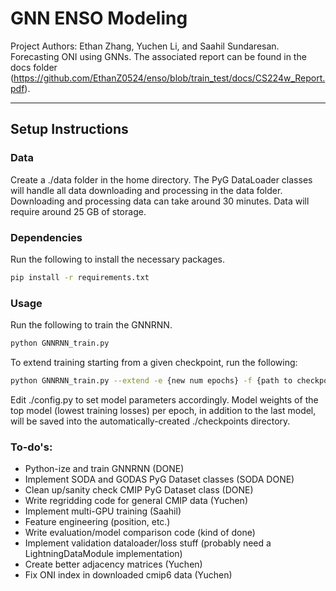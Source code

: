 # GNN ENSO Modeling
Project Authors: Ethan Zhang, Yuchen Li, and Saahil Sundaresan. Forecasting ONI using GNNs.
The associated report can be found in the docs folder (https://github.com/EthanZ0524/enso/blob/train_test/docs/CS224w_Report.pdf).

--------------------

## Setup Instructions
### Data
Create a ./data folder in the home directory. The PyG DataLoader classes will handle all data downloading and processing in the data folder. Downloading and processing data can take around 30 minutes. Data will require around 25 GB of storage.

### Dependencies
Run the following to install the necessary packages.
```sh
pip install -r requirements.txt
```

### Usage
Run the following to train the GNNRNN.
```sh
python GNNRNN_train.py
```
To extend training starting from a given checkpoint, run the following:
```sh
python GNNRNN_train.py --extend -e {new num epochs} -f {path to checkpoint}
```

Edit ./config.py to set model parameters accordingly. Model weights of the top model (lowest training losses) per epoch, in addition to the last model, will be saved into the automatically-created ./checkpoints directory.

### To-do's:
- Python-ize and train GNNRNN (DONE)
- Implement SODA and GODAS PyG Dataset classes (SODA DONE)
- Clean up/sanity check CMIP PyG Dataset class (DONE)
- Write regridding code for general CMIP data (Yuchen)
- Implement multi-GPU training (Saahil)
- Feature engineering (position, etc.)
- Write evaluation/model comparison code (kind of done)
- Implement validation dataloader/loss stuff (probably need a LightningDataModule implementation)
- Create better adjacency matrices (Yuchen)
- Fix ONI index in downloaded cmip6 data (Yuchen) 

